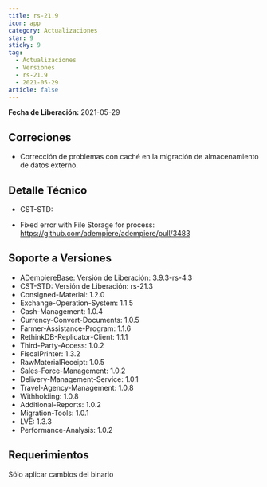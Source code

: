 ```yaml
---
title: rs-21.9
icon: app
category: Actualizaciones
star: 9
sticky: 9
tag:
  - Actualizaciones
  - Versiones
  - rs-21.9
  - 2021-05-29
article: false
---
```


**Fecha de Liberación:** 2021-05-29

## Correciones

- Corrección de problemas con caché en la migración de almacenamiento de datos externo.

## Detalle Técnico

- CST-STD:

- Fixed error with File Storage for process: https://github.com/adempiere/adempiere/pull/3483

## Soporte a Versiones

- ADempiereBase: Versión de Liberación: 3.9.3-rs-4.3
- CST-STD: Versión de Liberación: rs-21.3
- Consigned-Material: 1.2.0
- Exchange-Operation-System: 1.1.5
- Cash-Management: 1.0.4
- Currency-Convert-Documents: 1.0.5
- Farmer-Assistance-Program: 1.1.6
- RethinkDB-Replicator-Client: 1.1.1
- Third-Party-Access: 1.0.2
- FiscalPrinter: 1.3.2
- RawMaterialReceipt: 1.0.5
- Sales-Force-Management: 1.0.2
- Delivery-Management-Service: 1.0.1
- Travel-Agency-Management: 1.0.8
- Withholding: 1.0.8
- Additional-Reports: 1.0.2
- Migration-Tools: 1.0.1
- LVE: 1.3.3
- Performance-Analysis: 1.0.2

## Requerimientos

Sólo aplicar cambios del binario
